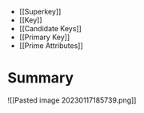 
- [[Superkey]]
- [[Key]]
- [[Candidate Keys]]
- [[Primary Key]]
- [[Prime Attributes]]

# Summary

![[Pasted image 20230117185739.png]]
